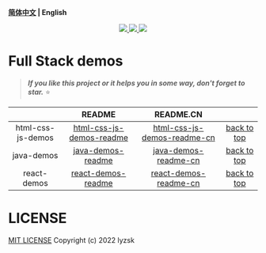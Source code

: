 **[简体中文](./README.zh-CN.md) | English**

<p align="center">
    <a href="https://github.com/lyzsk/full-stack-demos/blob/master/LICENSE">
        <img src="https://img.shields.io/github/license/lyzsk/full-stack-demos.svg?style=plastic&logo=github" />
    </a>
    <a href="https://github.com/lyzsk/full-stack-demos/members">
        <img src="https://img.shields.io/github/forks/lyzsk/full-stack-demos.svg?style=plastic&logo=github" />
    </a>
    <a href="https://github.com/lyzsk/full-stack-demos/stargazers">
        <img src="https://img.shields.io/github/stars/lyzsk/full-stack-demos.svg?style=plastic&logo=github" />
    </a>
</p>

# Full Stack demos

> **_If you like this project or it helps you in some way, don't forget to star._** :star:

|                   |           README           |           README.CN           |               |
| :---------------: | :------------------------: | :---------------------------: | :-----------: |
| html-css-js-demos | [html-css-js-demos-readme] | [html-css-js-demos-readme-cn] | [back to top] |
|    java-demos     |    [java-demos-readme]     |    [java-demos-readme-cn]     | [back to top] |
|    react-demos    |    [react-demos-readme]    |    [react-demos-readme-cn]    | [back to top] |

# LICENSE

[MIT LICENSE] Copyright (c) 2022 lyzsk

[mit license]: https://github.com/lyzsk/full-stack-demos/blob/master/LICENSE
[back to top]: #full-stack-demos
[html-css-js-demos-readme]: ./html-css-js-demos/README.md
[html-css-js-demos-readme-cn]: ./html-css-js-demos/README.CN.md
[java-demos-readme]: ./java-demos/README.md
[java-demos-readme-cn]: ./java-demos/README.CN.md
[react-demos-readme]: ./react-demos/README.md
[react-demos-readme-cn]: ./react-demos/README.CN.md
